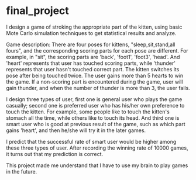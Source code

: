 # final_project
I design a game of stroking the appropriate part of the kitten, using basic Mote Carlo simulation techniques to get statistical results and analyze.

Game description:
There are four poses for kittens, "sleep,sit,stand,all fours", and the corresponding scoring parts for each pose are different. For example, in "sit", the scoring parts are 'back', 'foot1', 'foot3', 'head'. And 'heart' represents that user has touched scoring parts, while 'thunder' represents that user hasn't touched correct part. The kitten switches its pose after being touched twice. The user gains more than 5 hearts to win the game. If a non-scoring part is encountered during the game, user will gain thunder, and when the number of thunder is more than 3,  the user fails.

I design three types of user, first one is general user who plays the game casually; second one is preferred user who has his/her own preference to touch the kitten. For example, some people like to touch the kitten's stomach all the time, while others like to touch its head. And third one is smart user who is good at previous result of the game, such as which part gains 'heart', and then he/she will try it in the later games.

I predict that the successful rate of smart user would be higher among these three types of user. After recording the winning rate of 10000 games, it turns out that my prediction is correct.


This project made me understand that I have to use my brain to play games in the future.
